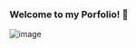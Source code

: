 ### Welcome to my Porfolio! 👋

![image](https://github.com/dannycastilloo/portfolio/assets/76531494/3aa6673e-bf4e-40fb-81f2-487c33907665)
